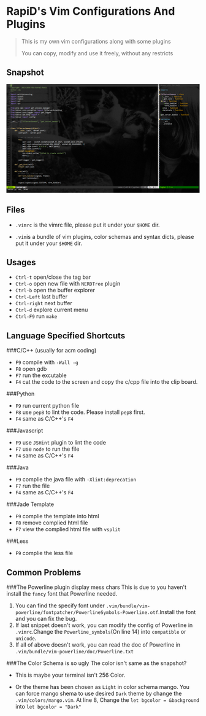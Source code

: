 RapiD's Vim Configurations And Plugins
======================================

>   This is my own vim configurations along with some plugins
>
>   You can copy, modify and use it freely, without any restricts

Snapshot
--------
![Snapshot](https://github.com/rapidhere/myvim-conf/blob/master/snapshot.png?raw=true)

Files
-----
*   `.vimrc` is the vimrc file, please put it under your `$HOME` dir.

*   `.vim`is a bundle of vim plugins, color schemas and syntax dicts, please put it under your `$HOME` dir.

Usages
------
*   `Ctrl-t` open/close the tag bar
*   `Ctrl-o` open new file with `NERDTree` plugin
*   `Ctrl-b` open the buffer explorer
*   `Ctrl-Left` last buffer
*   `Ctrl-right` next buffer
*   `Ctrl-d` explore current menu
*   `Ctrl-F9` run `make`

Language Specified Shortcuts
----------------------------
###C/C++ (usually for acm coding)
*   `F9` compile with `-Wall -g`
*   `F8` open gdb
*   `F7` run the excutable
*   `F4` cat the code to the screen and copy the c/cpp file into the clip board.

###Python
*   `F9` run current python file
*   `F8` use `pep8` to lint the code. Please install `pep8` first.
*   `F4` same as C/C++'s `F4`

###Javascript
*   `F9` use `JSHint` plugin to lint the code
*   `F7` use `node` to run the file
*   `F4` same as C/C++'s `F4`

###Java
*   `F9` complie the java file with `-Xlint:deprecation`
*   `F7` run the file
*   `F4` same as C/C++'s `F4`

###Jade Template
*   `F9` complie the template into html
*   `F8` remove complied html file
*   `F7` view the complied html file with `vsplit`

###Less
*   `F9` complie the less file

Common Problems
---------------
###The Powerline plugin display mess chars
This is due to you haven't install the `fancy` font that Powerline needed.

1.  You can find the specify font under `.vim/bundle/vim-powerline/fontpatcher/PowerlineSymbols-Powerline.otf`.Install the font and you can fix the bug.
2.  If last snippet doesn't work, you can modify the config of Powerline in `.vimrc`.Change the `Powerline_symbols`(On line 14) into `compatible` or `unicode`.
3.  If all of above doesn't work, you can read the doc of Powerline in `.vim/bundle/vim-powerline/doc/Powerline.txt`

###The Color Schema is so ugly
The color isn't same as the snapshot?

*   This is maybe your terminal isn't 256 Color.

*   Or the theme has been chosen as `Light` in color schema mango. You can force mango shema to use desired `Dark` theme by change the `.vim/colors/mango.vim`. At line 8, Change the `let bgcolor = &background` into `let bgcolor = "Dark"`
